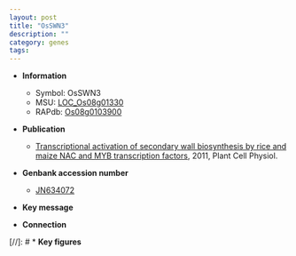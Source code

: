 ```yaml
---
layout: post
title: "OsSWN3"
description: ""
category: genes
tags: 
---
```


* **Information**  
    + Symbol: OsSWN3  
    + MSU: [LOC_Os08g01330](http://rice.plantbiology.msu.edu/cgi-bin/ORF_infopage.cgi?orf=LOC_Os08g01330)  
    + RAPdb: [Os08g0103900](http://rapdb.dna.affrc.go.jp/viewer/gbrowse_details/irgsp1?name=Os08g0103900)  

* **Publication**  
    + [Transcriptional activation of secondary wall biosynthesis by rice and maize NAC and MYB transcription factors](http://www.ncbi.nlm.nih.gov/pubmed?term=Transcriptional+activation+of+secondary+wall+biosynthesis+by+rice+and+maize+NAC+and+MYB+transcription+factors%5BTitle%5D), 2011, Plant Cell Physiol.

* **Genbank accession number**  
    + [JN634072](http://www.ncbi.nlm.nih.gov/nuccore/JN634072)

* **Key message**  

* **Connection**  

[//]: # * **Key figures**  


